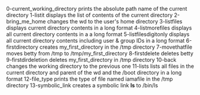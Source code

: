 0-current_working_directory prints the absolute path name of the current directory
1-listit displays the list of contents of the current directory
2-bring_me_home changes the wd to the user's home directory
3-listfiles displays current directory contents in a long format
4-listmorefiles displays all current directory contents in a a long format
5-listfilesdigitonly displays all current directory contents including user & group IDs in a long format
6-firstdirectory creates my_first_directory in the /tmp directory
7-movethatfile moves betty from /tmp to /tmp/my_first_directory
8-firstdelete deletes betty
9-firstdirdeletion deletes my_first_directory in /tmp directory
10-back changes the working directory to the previous one
11-lists lists all files in the current directory and parent of the wd and the /boot directory in a long format
12-file_type prints the type of file named iamafile in the /tmp directory
13-symbolic_link creates a symbolic link __ls__ to /bin/ls
